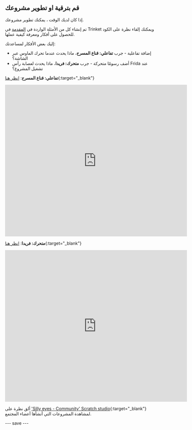 ## قم بترقية او تطوير مشروعك

إذا كان لديك الوقت ، يمكنك تطوير مشروعك.

تم إنشاء كل من الأمثلة الواردة في [المقدمة](.) في Trinket ويمكنك إلقاء نظرة على الكود للحصول على أفكار ومعرفة كيفية عملها.

إليك بعض الأفكار لمساعدتك:
- إضافة تفاعلية - جرب **تفاعلي: قناع المسرح**، ماذا يحدث عندما تحرك الماوس عبر الشاشة؟
- أضف رسومًا متحركة - جرب **متحرك: فريدا**، ماذا يحدث لعصابة رأس Frida عند تشغيل المشروع؟

**تفاعلي: قناع المسرح**: [انظر هنا](https://trinket.io/python/b696d66e7d){:target="_blank"}
<div class="trinket">
  <iframe src="https://trinket.io/embed/python/b696d66e7d?outputOnly=true&start=result" width="600" height="500" frameborder="0" marginwidth="0" marginheight="0" allowfullscreen>
  </iframe>
</div>

**متحرك: فريدا**: [انظر هنا](https://trinket.io/python/1ee3504148){:target="_blank"}
<div class="trinket">
  <iframe src="https://trinket.io/embed/python/1ee3504148?outputOnly=true&start=result" width="600" height="500" frameborder="0" marginwidth="0" marginheight="0" allowfullscreen>
  </iframe>
</div>

ألق نظرة على ['Silly eyes - Community' Scratch studio](https://wke.lt/w/s/8sVH4f){:target="_blank"} لمشاهدة المشروعات التي أنشأها أعضاء المجتمع.

--- save ---
